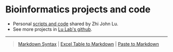 # Bioinformatics projects and code

* Personal [scripts and code](https://github.com/urluzhi/PI) shared by Zhi John Lu.
* See more projects in [Lu Lab's github](https://lulab.github.io).



---

> [Markdown Syntax](https://github.com/adam-p/markdown-here/wiki/Markdown-Cheatsheet)
> | [Excel Table to Markdown](https://www.tablesgenerator.com/markdown_tables)
> | [Paste to Markdown](https://euangoddard.github.io/clipboard2markdown/)
